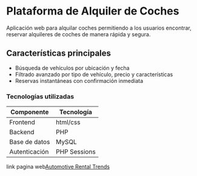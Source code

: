 # Plataforma de Alquiler de Coches
Aplicación web para alquilar coches permitiendo a los usuarios encontrar, reservar alquileres de coches de manera rápida y segura.

## Características principales

- Búsqueda de vehículos por ubicación y fecha
- Filtrado avanzado por tipo de vehículo, precio y características
- Reservas instantáneas con confirmación inmediata

### Tecnologías utilizadas

| Componente | Tecnología |
|------------|------------|
| Frontend   | html/css |
| Backend    | PHP |
| Base de datos | MySQL |
| Autenticación | PHP Sessions |

link pagina web[Automotive Rental Trends](https://www.alquilerdecoches.com/)
